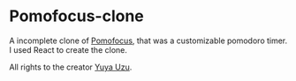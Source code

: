 # Pomofocus-clone

A incomplete clone of [Pomofocus](https://pomofocus.io/), that was a customizable pomodoro timer.
I used React to create the clone.

All rights to the creator [Yuya Uzu](https://uzu.works/).

